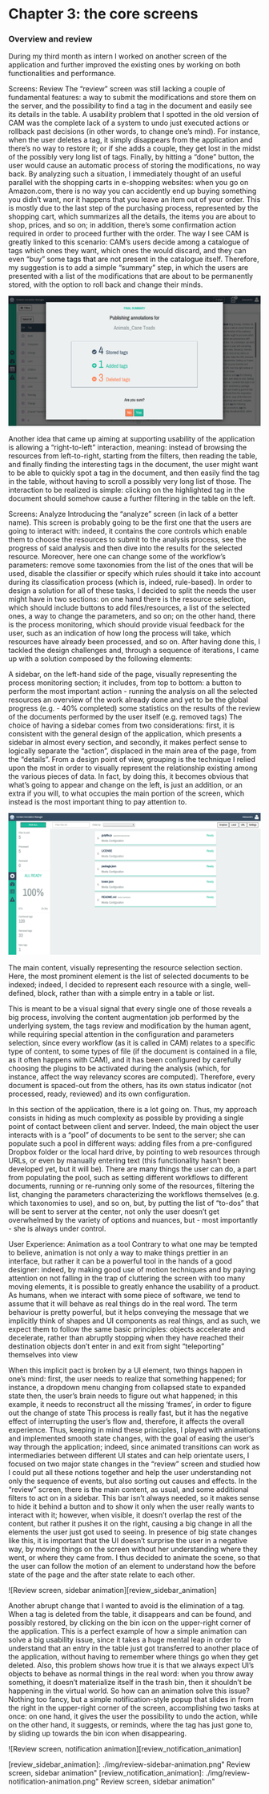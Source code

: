 # Chapter 3: the core screens
### Overview and review

During my third month as intern I worked on another screen of the application and further improved the existing ones by working on both functionalities and performance. 

Screens: Review
The “review” screen was still lacking a couple of fundamental features: a way to submit the modifications and store them on the server, and the possibility to find a tag in the document and easily see its details in the table. A usability problem that I spotted in the old version of CAM was the complete lack of a system to undo just executed actions or rollback past decisions (in other words, to change one’s mind). For instance, when the user deletes a tag, it simply disappears from the application and there’s no way to restore it; or if she adds a couple, they get lost in the midst of the possibly very long list of tags. Finally, by hitting a “done” button, the user would cause an automatic process of storing the modifications, no way back. By analyzing such a situation, I immediately thought of an useful parallel with the shopping carts in e-shopping websites: when you go on Amazon.com, there is no way you can accidently end up buying something you didn’t want, nor it happens that you leave an item out of your order. This is mostly due to the last step of the purchasing process, represented by the shopping cart, which summarizes all the details, the items you are about to shop, prices, and so on; in addition, there’s some confirmation action required in order to proceed further with the order. 
The way I see CAM is greatly linked to this scenario: CAM’s users decide among a catalogue of tags which ones they want, which ones the would discard, and they can even “buy” some tags that are not present in the catalogue itself. Therefore, my suggestion is to add a simple “summary” step, in which the users are presented with a list of the modifications that are about to be permanently stored, with the option to roll back and change their minds.

![Review screen, summary][review_summary]

Another idea that came up aiming at supporting usability of the application is allowing a “right-to-left” interaction, meaning: instead of browsing the resources from left-to-right, starting from the filters, then reading the table, and finally finding the interesting tags in the document, the user might want to be able to quickly spot a tag in the document, and then easily find the tag in the table, without having to scroll a possibly very long list of those. 
The interaction to be realized is simple: clicking on the highlighted tag in the document should somehow cause a further filtering in the table on the left.

Screens: Analyze
Introducing the “analyze” screen (in lack of a better name). This screen is probably going to be the first one that the users are going to interact with: indeed, it contains the core controls which enable them to choose the resources to submit to the analysis process, see the progress of said analysis and then dive into the results for the selected resource. Moreover, here one can change some of the workflow’s parameters: remove some taxonomies from the list of the ones that will be used, disable the classifier or specify which rules should it take into account during its classification process (which is, indeed, rule-based).
In order to design a solution for all of these tasks, I decided to split the needs the user might have in two sections: on one hand there is the resource selection, which should include buttons to add files/resources, a list of the selected ones, a way to change the parameters, and so on; on the other hand, there is the process monitoring, which should provide visual feedback for the user, such as an indication of how long the process will take, which resources have already been processed, and so on. 
After having done this, I tackled the design challenges and, through a sequence of iterations, I came up with a solution composed by the following elements:

A sidebar, on the left-hand side of the page, visually representing the process monitoring section; it includes, from top to bottom:
a button to perform the most important action - running the analysis on all the selected resources
an overview of the work already done and yet to be
the global progress (e.g. - 40% completed)
some statistics on the results of the review of the documents performed by the user itself (e.g. removed tags)
The choice of having a sidebar comes from two considerations: first, it is consistent with the general design of the application, which presents a sidebar in almost every section, and secondly, it makes perfect sense to logically separate the “action”, displaced in the main area of the page, from the “details”.
From a design point of view, grouping is the technique I relied upon the most in order to visually represent the relationship existing among the various pieces of data. In fact, by doing this, it becomes obvious that what’s going to appear and change on the left, is just an addition, or an extra if you will, to what occupies the main portion of the screen, which instead is the most important thing to pay attention to.

![Analyze screen, global glance][analyze_screen]

The main content, visually representing the resource selection section. Here, the most prominent element is the list of selected documents to be indexed; indeed, I decided to represent each resource with a single, well-defined, block, rather than with a simple entry in a table or list. 

This is meant to be a visual signal that every single one of those reveals a big process, involving the content augmentation job performed by the underlying system, the tags review and modification by the human agent, while requiring special attention in the configuration and parameters selection, since every workflow (as it is called in CAM) relates to a specific type of content, to some types of file (if the document is contained in a file, as it often happens with CAM), and it has been configured by carefully choosing the plugins to be activated during the analysis (which, for instance, affect the way relevancy scores are computed). Therefore, every document is spaced-out from the others, has its own status indicator (not processed, ready, reviewed) and its own configuration. 

In this section of the application, there is a lot going on. Thus, my approach consists in hiding as much complexity as possible by providing a single point of contact between client and server. Indeed, the main object the user interacts with is a “pool” of documents to be sent to the server; she can populate such a pool in different ways: adding files from a pre-configured Dropbox folder or the local hard drive, by pointing to web resources through URLs, or even by manually entering text (this functionality hasn’t been developed yet, but it will be). There are many things the user can do, a part from populating the pool, such as setting different workflows to different documents, running or re-running only some of the resources, filtering the list, changing the parameters characterizing the workflows themselves (e.g. which taxonomies to use), and so on, but, by putting the list of “to-dos” that will be sent to server at the center, not only the user doesn’t get overwhelmed by the variety of options and nuances, but - most importantly - she is always under control.

User Experience: Animation as a tool
Contrary to what one may be tempted to believe, animation is not only a way to make things prettier in an interface, but rather it can be a powerful tool in the hands of a good designer: indeed, by making good use of motion techniques and by paying attention on not falling in the trap of cluttering the screen with too many moving elements, it is possible to greatly enhance the usability of a product. 
As humans, when we interact with some piece of software, we tend to assume that it will behave as real things do in the real word. The term behaviour is pretty powerful, but it helps conveying the message that we implicitly think of shapes and UI components as real things, and as such, we expect them to follow the same basic principles: 
objects accelerate and decelerate, rather than abruptly stopping when they have reached their destination
objects don’t enter in and exit from sight “teleporting” themselves into view

When this implicit pact is broken by a UI element, two things happen in one’s mind:
first, the user needs to realize that something happened; for instance, a dropdown menu changing from collapsed state to expanded state
then, the user’s brain needs to figure out what happened; in this example, it needs to reconstruct all the missing ‘frames’, in order to figure out the change of state
This process is really fast, but it has the negative effect of interrupting the user’s flow and, therefore, it affects the overall experience. 
Thus, keeping in mind these principles, I played with animations and implemented smooth state changes, with the goal of easing the user’s way through the application; indeed, since animated transitions can work as intermediaries between different UI states and can help orientate users, I focused on two major state changes in the “review” screen and studied how I could put all these notions together and help the user understanding not only the sequence of events, but also sorting out causes and effects. 
In the “review” screen, there is the main content, as usual, and some additional filters to act on in a sidebar. This bar isn’t always needed, so it makes sense to hide it behind a button and to show it only when the user really wants to interact with it; however, when visible, it doesn’t overlap the rest of the content, but rather it pushes it on the right, causing a big change in all the elements the user just got used to seeing. In presence of big state changes like this, it is important that the UI doesn’t surprise the user in a negative way, by moving things on the screen without her understanding where they went, or where they came from. I thus decided to animate the scene, so that the user can follow the motion of an element to understand how the before state of the page and the after state relate to each other.

![Review screen, sidebar animation][review_sidebar_animation]

Another abrupt change that I wanted to avoid is the elimination of a tag. When a tag is deleted from the table, it disappears and can be found, and possibly restored, by clicking on the bin icon on the upper-right corner of the application. This is a perfect example of how a simple animation can solve a big usability issue, since it takes a huge mental leap in order to understand that an entry in the table just got transferred to another place of the application, without having to remember where things go when they get deleted. Also, this problem shows how true it is that we always expect UI’s objects to behave as normal things in the real word: when you throw away something, it doesn’t materialize itself in the trash bin, then it shouldn’t be happening in the virtual world. So how can an animation solve this issue? Nothing too fancy, but a simple notification-style popup that slides in from the right in the upper-right corner of the screen, accomplishing two tasks at once: on one hand, it gives the user the possibility to undo the action, while on the other hand, it suggests, or reminds, where the tag has just gone to, by sliding up towards the bin icon when disappearing.

![Review screen, notification  animation][review_notification_animation]

[review_summary]: ./img/review-summary.png "Review screen, summary"
[analyze_screen]: ./img/analyze-screen.png "Analyze screen, global glance"
[review_sidebar_animation]: ./img/review-sidebar-animation.png" Review screen, sidebar animation"
[review_notification_animation]: ./img/review-notification-animation.png" Review screen, sidebar animation"
